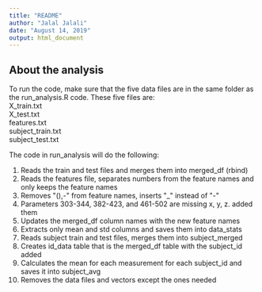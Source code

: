 ```yaml
---
title: "README"
author: "Jalal Jalali"
date: "August 14, 2019"
output: html_document
---
```


## About the analysis

To run the code, make sure that the five data files are in the same folder as the run_analysis.R code. These five files are:  
X_train.txt  
X_test.txt  
features.txt  
subject_train.txt  
subject_test.txt  

The code in run_analysis will do the following:  
1. Reads the train and test files and merges them into merged_df (rbind)  
2. Reads the features file, separates numbers from the feature names and only
   keeps the feature names  
3. Removes "(),-" from feature names, inserts "_" instead of "-"  
4. Parameters 303-344, 382-423, and 461-502 are missing x, y, z. added them  
5. Updates the merged_df column names with the new feature names  
6. Extracts only mean and std columns and saves them into data_stats  
7. Reads subject train and test files, merges them into subject_merged  
8. Creates id_data table that is the merged_df table with the subject_id added  
9. Calculates the mean for each measurement for each subject_id and saves it 
   into subject_avg  
10. Removes the data files and vectors except the ones needed  

